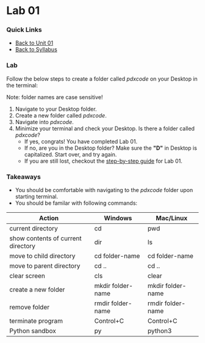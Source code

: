 # Lab 01

### Quick Links

- [Back to Unit 01](../units/unit-0.md)
- [Back to Syllabus](../README.md)

### Lab

Follow the below steps to create a folder called _pdxcode_ on your Desktop in the terminal:

Note: folder names are case sensitive!

1. Navigate to your Desktop folder.
2. Create a new folder called _pdxcode_.
3. Navigate into _pdxcode_.
4. Minimize your terminal and check your Desktop. Is there a folder called _pdxcode_?
    - If yes, congrats! You have completed Lab 01.
    - If no, are you in the Desktop folder? Make sure the **"D"** in Desktop is capitalized. Start over, and try again.
    - If you are still lost, checkout the [step-by-step guide](lab01-completed.md) for Lab 01.

### Takeaways
- You should be comfortable with navigating to the _pdxcode_ folder upon starting terminal.
- You should be familar with following commands:

| Action | Windows | Mac/Linux |
| ------ | ------- | --------- |
| current directory | cd | pwd |
| show contents of current directory | dir | ls |
| move to child directory | cd folder-name | cd folder-name |
| move to parent directory | cd .. | cd .. |
| clear screen | cls | clear |
| create a new folder | mkdir folder-name | mkdir folder-name |
| remove folder | rmdir folder-name | rmdir folder-name |
| terminate program | Control+C | Control+C |
| Python sandbox | py | python3 |
